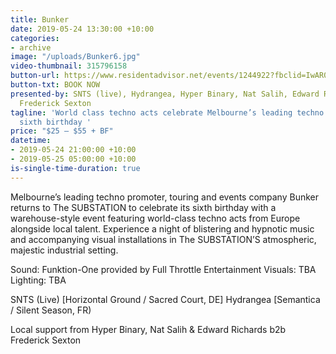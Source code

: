 ```yaml
---
title: Bunker
date: 2019-05-24 13:30:00 +10:00
categories:
- archive
image: "/uploads/Bunker6.jpg"
video-thumbnail: 315796158
button-url: https://www.residentadvisor.net/events/1244922?fbclid=IwAR0p2-5uQsUdr431ABlx53Gx3M1OuA3HpRZ1VAxVAxYoVor9LOzy3LGk_As
button-txt: BOOK NOW
presented-by: SNTS (live), Hydrangea, Hyper Binary, Nat Salih, Edward Richards b2b
  Frederick Sexton
tagline: 'World class techno acts celebrate Melbourne’s leading techno outfit Bunker’s
  sixth birthday '
price: "$25 – $55 + BF"
datetime:
- 2019-05-24 21:00:00 +10:00
- 2019-05-25 05:00:00 +10:00
is-single-time-duration: true
---
```


Melbourne’s leading techno promoter, touring and events company Bunker returns to The SUBSTATION to celebrate its sixth birthday with a warehouse-style event featuring world-class techno acts from Europe alongside local talent. Experience a night of blistering and hypnotic music and accompanying visual installations in The SUBSTATION’S atmospheric, majestic industrial setting.

Sound: Funktion-One provided by Full Throttle Entertainment
Visuals: TBA
Lighting: TBA

SNTS (Live) [Horizontal Ground / Sacred Court, DE]
Hydrangea [Semantica / Silent Season, FR)

Local support from Hyper Binary, Nat Salih & Edward Richards b2b Frederick Sexton

